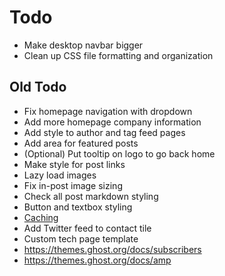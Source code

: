 # Todo
- Make desktop navbar bigger
- Clean up CSS file formatting and organization

## Old Todo
- Fix homepage navigation with dropdown
- Add more homepage company information
- Add style to author and tag feed pages
- Add area for featured posts
- (Optional) Put tooltip on logo to go back home
- Make style for post links
- Lazy load images
- Fix in-post image sizing
- Check all post markdown styling
- Button and textbox styling
- [Caching](https://developers.google.com/speed/docs/insights/LeverageBrowserCaching)
- Add Twitter feed to contact tile
- Custom tech page template
- https://themes.ghost.org/docs/subscribers
- https://themes.ghost.org/docs/amp
